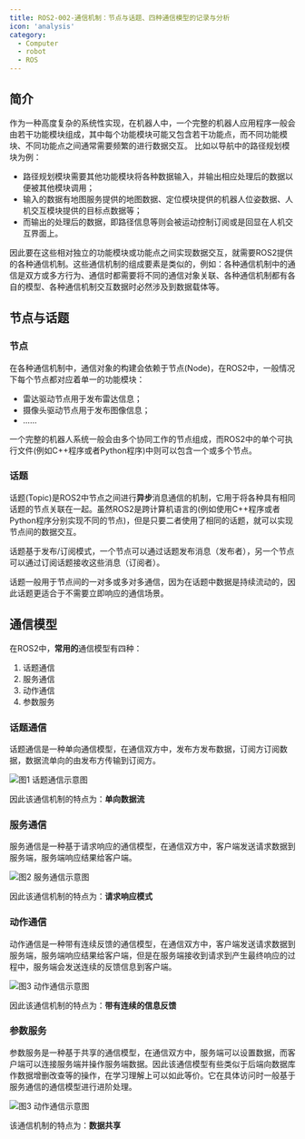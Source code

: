 ```yaml
---
title: ROS2-002-通信机制：节点与话题、四种通信模型的记录与分析
icon: 'analysis'
category:
  - Computer
  - robot
  - ROS
---
```


## 简介

作为一种高度复杂的系统性实现，在机器人中，一个完整的机器人应用程序一般会由若干功能模块组成，其中每个功能模块可能又包含若干功能点，而不同功能模块、不同功能点之间通常需要频繁的进行数据交互。
比如以导航中的路径规划模块为例：

- 路径规划模块需要其他功能模块将各种数据输入，并输出相应处理后的数据以便被其他模块调用；
- 输入的数据有地图服务提供的地图数据、定位模块提供的机器人位姿数据、人机交互模块提供的目标点数据等；
- 而输出的处理后的数据，即路径信息等则会被运动控制订阅或是回显在人机交互界面上。

因此要在这些相对独立的功能模块或功能点之间实现数据交互，就需要ROS2提供的各种通信机制。这些通信机制的组成要素是类似的，例如：各种通信机制中的通信是双方或多方行为、通信时都需要将不同的通信对象关联、各种通信机制都有各自的模型、各种通信机制交互数据时必然涉及到数据载体等。

## 节点与话题

### 节点

在各种通信机制中，通信对象的构建会依赖于节点(Node)，在ROS2中，一般情况下每个节点都对应着单一的功能模块：

- 雷达驱动节点用于发布雷达信息；
- 摄像头驱动节点用于发布图像信息；
- ……

一个完整的机器人系统一般会由多个协同工作的节点组成，而ROS2中的单个可执行文件(例如C++程序或者Python程序)中则可以包含一个或多个节点。

### 话题

话题(Topic)是ROS2中节点之间进行**异步**消息通信的机制，它用于将各种具有相同话题的节点关联在一起。虽然ROS2是跨计算机语言的(例如使用C++程序或者Python程序分别实现不同的节点)，但是只要二者使用了相同的话题，就可以实现节点间的数据交互。

话题基于发布/订阅模式，一个节点可以通过话题发布消息（发布者），另一个节点可以通过订阅话题接收这些消息（订阅者）。

话题一般用于节点间的一对多或多对多通信，因为在话题中数据是持续流动的，因此话题更适合于不需要立即响应的通信场景。

## 通信模型

在ROS2中，**常用的**通信模型有四种：

1. 话题通信
2. 服务通信
3. 动作通信
4. 参数服务

### 话题通信

话题通信是一种单向通信模型，在通信双方中，发布方发布数据，订阅方订阅数据，数据流单向的由发布方传输到订阅方。

![图1 话题通信示意图](assets/Topical_Communications.jpg)

因此该通信机制的特点为：**单向数据流**

### 服务通信

服务通信是一种基于请求响应的通信模型，在通信双方中，客户端发送请求数据到服务端，服务端响应结果给客户端。

![图2 服务通信示意图](assets/Service_Communications.jpg)

因此该通信机制的特点为：**请求响应模式**

### 动作通信

动作通信是一种带有连续反馈的通信模型，在通信双方中，客户端发送请求数据到服务端，服务端响应结果给客户端，但是在服务端接收到请求到产生最终响应的过程中，服务端会发送连续的反馈信息到客户端。

![图3 动作通信示意图](assets/Action_Communications.jpg)

因此该通信机制的特点为：**带有连续的信息反馈**

### 参数服务

参数服务是一种基于共享的通信模型，在通信双方中，服务端可以设置数据，而客户端可以连接服务端并操作服务端数据。因此该通信模型有些类似于后端向数据库作数据增删改查等的操作，在学习理解上可以如此等价。它在具体访问时一般基于服务通信的通信模型进行进阶处理。

![图3 动作通信示意图](assets/Action_Communications.jpg)

该通信机制的特点为：**数据共享**
